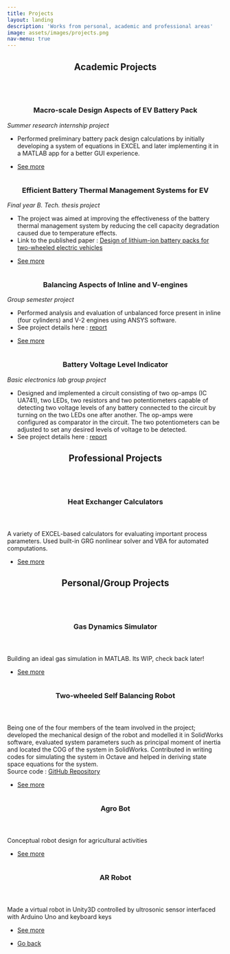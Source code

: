 ```yaml
---
title: Projects
layout: landing
description: 'Works from personal, academic and professional areas'
image: assets/images/projects.png
nav-menu: true
---
```


<!-- Main -->
<div id="main">

<!-- One -->
<section id="one">
	<div class="inner">
		<header class="major">
			<h2>Academic Projects</h2>
		</header>
	</div>
</section>

<!-- Two -->
<section id="two" class="spotlights">
    <section>
        <a href="Project_pages/pack_design.html" class="image">
            <img src="{% link assets/Project_files/Pack_design/sliders.JPG %}" alt="" data-position="center center" />
        </a>
        <div class="content">
            <div class="inner">
                <header class="major" style="margin:0;">
                    <h3>Macro-scale Design Aspects of EV Battery Pack</h3>
                </header>
                <p><em>Summer research internship project</em></p>
                <ul>
                    <li>Performed preliminary battery pack design calculations by initially developing a system of equations in EXCEL and later implementing it in a MATLAB app for a better GUI experience.</li>
                </ul>
                <ul class="actions">
                    <li><a href="Project_pages/pack_design.html" class="button">See more</a></li>
                </ul>
            </div>
        </div>
    </section>
    <section>
        <a href="Project_pages/battery.html" class="image">
            <img src="{% link assets/Project_files/Battery/Tap_temp_distri.png %}" alt="" data-position="center center" />
        </a>
        <div class="content">
            <div class="inner">
                <header class="major" style="margin:0;">
                    <h3>Efficient Battery Thermal Management Systems for EV</h3>
                </header>
                <p><em>Final year B. Tech. thesis project</em></p>
                <ul>
                    <li>The project was aimed at improving the effectiveness of the battery thermal management system by reducing the cell capacity degradation caused due to temperature effects.</li>
                    <li>Link to the published paper : <a href="https://onlinelibrary.wiley.com/doi/abs/10.1002/est2.458" target="_blank">Design of lithium-ion battery packs for two-wheeled electric vehicles</a></li>
                </ul>
                <ul class="actions">
                    <li><a href="Project_pages/battery.html" class="button">See more</a></li>
                </ul>
            </div>
        </div>
    </section>
    <section>
        <a href="Project_pages/engine.html" class="image">
            <img src="{% link assets/Project_files/Engine_analysis/inline_engine.PNG %}" alt="" data-position="center center" />
        </a>
        <div class="content">
            <div class="inner">
                <header class="major" style="margin:0;">
                    <h3>Balancing Aspects of Inline and V-engines</h3>
                </header>
                <p><em>Group semester project</em></p>
                <ul>
                    <li>Performed analysis and evaluation of unbalanced force present in inline (four cylinders) and V-2 engines using ANSYS software.</li>
                    <li>See project details here : <a href="../assets/Project_files/Engine_analysis/engine_report.pdf" target="_blank">report</a></li>
                </ul> 
                <ul class="actions">
                    <li><a href="Project_pages/engine.html" class="button">See more</a></li>
                </ul>
            </div>
        </div>
    </section>
    <section>
        <img src="{% link assets/Project_files/BE_lab_project_circuit.PNG %}" alt="" data-position="center center" class="image"/>
        <div class="content">
            <div class="inner">
                <header class="major" style="margin:0;">
                    <h3>Battery Voltage Level Indicator</h3>
                </header>
                <p><em>Basic electronics lab group project</em></p>
                <ul>
                    <li>Designed and implemented a circuit consisting of two op-amps (IC UA741), two LEDs, two resistors and
                    two potentiometers capable of detecting two voltage levels of any battery connected to the circuit by
                    turning on the two LEDs one after another. The op-amps were configured as comparator in the circuit. The two potentiometers can be adjusted to set any desired levels of voltage to be detected.</li>
                    <li>See project details here : <a href="../assets/Project_files/BE_lab_project_report.pdf" target="_blank">report</a></li>
                </ul>
            </div>
        </div>
    </section>
</section>

<!-- Three -->
<section id="three">
	<div class="inner">
		<header class="major">
			<h2>Professional Projects</h2>
		</header>
	</div>
</section>

<!-- Four -->
<section id="four" class="spotlights">
    <section>
        <a href="Project_pages/thermal_calcs.html" class="image">
            <img src="{% link assets/Project_files/Thermal_calcs/film_temp.png %}" alt="" data-position="center center" />
        </a>
        <div class="content">
            <div class="inner">
                <header class="major">
                    <h3>Heat Exchanger Calculators</h3>
                </header>
                <p>A variety of EXCEL-based calculators for evaluating important process parameters. Used built-in GRG nonlinear solver and VBA for automated computations.</p>
                <ul class="actions">
                    <li><a href="Project_pages/thermal_calcs.html" class="button">See more</a></li>
                </ul>
            </div>
        </div>
    </section>
</section>

<!-- Five -->
<section id="five">
	<div class="inner">
		<header class="major">
			<h2>Personal/Group Projects</h2>
		</header>
	</div>
</section>

<!-- Six -->
<section id="six" class="spotlights">
    <section>
        <a href="Project_pages/gas_sim.html" class="image">
            <img src="{% link assets/Project_files/Gas_sim/collisionless_gas.png %}" alt="" data-position="center center" />
        </a>
        <div class="content">
            <div class="inner">
                <header class="major">
                    <h3>Gas Dynamics Simulator</h3>
                </header>
                <p>Building an ideal gas simulation in MATLAB. Its WIP, check back later!</p>
                <ul class="actions">
                    <li><a href="Project_pages/gas_sim.html" class="button">See more</a></li>
                </ul>
            </div>
        </div>
    </section>
    <section>
        <a href="Project_pages/balance_bot.html" class="image">
            <img src="{% link assets/Project_files/Balance_bot/final_bot_design.jpg %}" alt="" data-position="center center" />
        </a>
        <div class="content">
            <div class="inner">
                <header class="major">
                    <h3>Two-wheeled Self Balancing Robot</h3>
                </header>
                <p>Being one of the four members of the team involved in the project; developed the mechanical design of the robot and modelled it in SolidWorks software, evaluated system parameters such as principal moment of inertia and located the COG of the system in SolidWorks. Contributed in writing codes for simulating the system in Octave and helped in deriving state space equations for the system. <br> 
                Source code : <a href="https://github.com/RajShah-1/Balance-Bot" target="_blank">GitHub Repository</a></p> 
                <ul class="actions">
                    <li><a href="Project_pages/balance_bot.html" class="button">See more</a></li>
                </ul>
            </div>
        </div>
    </section>
    <section>
        <a href="Project_pages/agro_bot.html" class="image">
            <img src="{% link assets/Project_files/Agro_bot/agrobot.JPG %}" alt="" data-position="center center" />
        </a>
        <div class="content">
            <div class="inner">
                <header class="major">
                    <h3>Agro Bot</h3>
                </header>
                <p>Conceptual robot design for agricultural activities</p> 
                <ul class="actions">
                    <li><a href="Project_pages/agro_bot.html" class="button">See more</a></li>
                </ul>
            </div>
        </div>
    </section>
    <section>
        <a href="Project_pages/ar_bot.html" class="image">
            <img src="{% link assets/Project_files/AR_robot/ARbot.PNG %}" alt="" data-position="center center" />
        </a>
        <div class="content">
            <div class="inner">
                <header class="major">
                    <h3>AR Robot</h3>
                </header>
                <p>Made a virtual robot in Unity3D controlled by ultrosonic sensor interfaced with Arduino Uno and keyboard keys</p> 
                <ul class="actions">
                    <li><a href="Project_pages/ar_bot.html" class="button">See more</a></li>
                </ul>
            </div>
        </div>
    </section>
</section>

<!-- Seven -->
<section id="seven">
    <div class="inner">
        <ul class="actions">
            <li><a href="/dhruvaljavia.github.io/" class="button">Go back</a></li>
        </ul>
    </div>
</section>

